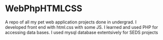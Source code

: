 # WebPhpHTMLCSS

A repo of all my pet web application projects done in undergrad. 
I developed front end with html.css with some JS.
I learned and used PHP for accessing data bases. 
I used mysql database extentsively for SEDS projects
